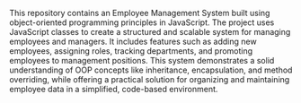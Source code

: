 This repository contains an Employee Management System built using object-oriented programming principles in JavaScript. The project uses JavaScript classes to create a structured and scalable system for managing employees and managers. It includes features such as adding new employees, assigning roles, tracking departments, and promoting employees to management positions. This system demonstrates a solid understanding of OOP concepts like inheritance, encapsulation, and method overriding, while offering a practical solution for organizing and maintaining employee data in a simplified, code-based environment.

